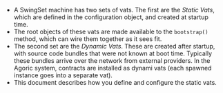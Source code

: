 - A SwingSet machine has two sets of vats. The first are the *Static Vats*, which are defined in the configuration object, and created at startup time.
- The root objects of these vats are made available to the `bootstrap()` method, which can wire them together as it sees fit.
- The second set are the *Dynamic Vats*. These are  created after startup, with source code bundles that were not known at 
  boot time. Typically these bundles arrive over the network from external providers. In the Agoric system, contracts are installed as dynami vats (each spawned instance goes into a separate vat).
- This document describes how you define and configure the static vats.